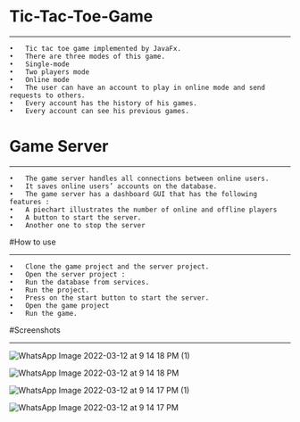 # Tic-Tac-Toe-Game
_______________________________________________________________________________________

	•	Tic tac toe game implemented by JavaFx.
	•	There are three modes of this game.
	•	Single-mode
	•	Two players mode 
	•	Online mode 
	•	The user can have an account to play in online mode and send requests to others.
	•	Every account has the history of his games.
	•	Every account can see his previous games.

# Game Server 
_______________________________________________________________________________________

	•	The game server handles all connections between online users.
	•	It saves online users’ accounts on the database. 
	•	The game server has a dashboard GUI that has the following features :
	•	A piechart illustrates the number of online and offline players 
	•	A button to start the server.
	•	Another one to stop the server


#How to use  
_______________________________________________________________________________________


	•	Clone the game project and the server project. 
	•	Open the server project :
	•	Run the database from services.
	•	Run the project. 
	•	Press on the start button to start the server.
	•	Open the game project 
	•	Run the game.

#Screenshots
_______________________________________________________________________________________

![WhatsApp Image 2022-03-12 at 9 14 18 PM (1)](https://user-images.githubusercontent.com/66483556/158031774-ce6d26be-6ba8-4995-8f4a-a36d4e53612c.jpeg)

![WhatsApp Image 2022-03-12 at 9 14 18 PM](https://user-images.githubusercontent.com/66483556/158031786-4a63ce99-7140-42cb-98af-726ed4ed0052.jpeg)

![WhatsApp Image 2022-03-12 at 9 14 17 PM (1)](https://user-images.githubusercontent.com/66483556/158031794-fb064218-2bb3-4057-9716-14c6e3e455d8.jpeg)

![WhatsApp Image 2022-03-12 at 9 14 17 PM](https://user-images.githubusercontent.com/66483556/158031798-151ad04f-2d4a-450c-bc4d-0cfb19cb4b34.jpeg)












  
  






 






























